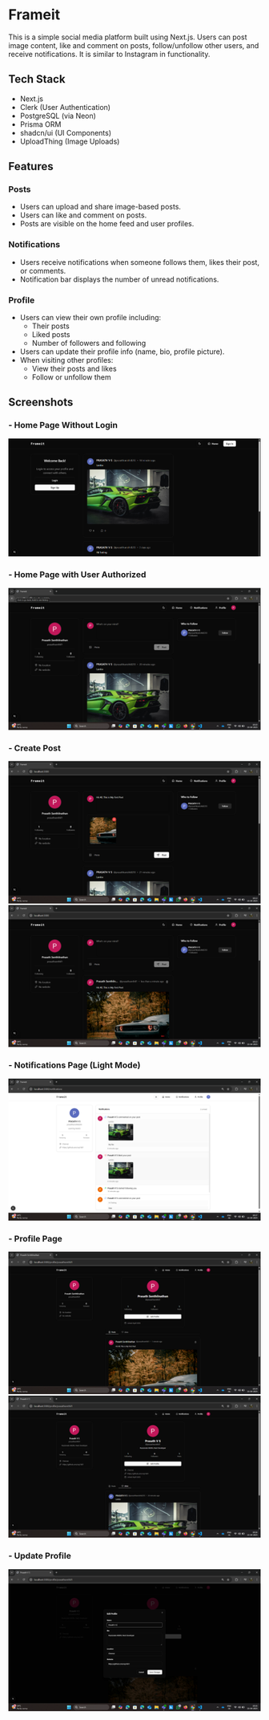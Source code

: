 # Frameit

This is a simple social media platform built using Next.js. Users can post image content, like and comment on posts, follow/unfollow other users, and receive notifications. It is similar to Instagram in functionality.

## Tech Stack

- Next.js
- Clerk (User Authentication)
- PostgreSQL (via Neon)
- Prisma ORM
- shadcn/ui (UI Components)
- UploadThing (Image Uploads)

## Features

### Posts
- Users can upload and share image-based posts.
- Users can like and comment on posts.
- Posts are visible on the home feed and user profiles.

### Notifications
- Users receive notifications when someone follows them, likes their post, or comments.
- Notification bar displays the number of unread notifications.

### Profile
- Users can view their own profile including:
  - Their posts
  - Liked posts
  - Number of followers and following
- Users can update their profile info (name, bio, profile picture).
- When visiting other profiles:
  - View their posts and likes
  - Follow or unfollow them

## Screenshots

### - Home Page Without Login  
![Home Page Without Login](Screenshot/image.png)

### - Home Page with User Authorized  
![Home Page with Login](Screenshot/image-2.png)

### - Create Post  
![Create Post - Step 1](Screenshot/image-3.png)  
![Create Post - Step 2](Screenshot/image-4.png)

### - Notifications Page (Light Mode)  
![Notifications Page](Screenshot/image-8.png)

### - Profile Page  
![Profile Page - Posts](Screenshot/image-5.png)  
![Profile Page - Followers & Following](Screenshot/image-7.png)

### - Update Profile  
![Update Profile](Screenshot/image-6.png)
